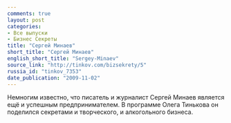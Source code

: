 ```yaml
---
comments: true
layout: post
categories:
- Все выпуски
- Бизнес Секреты
title: "Сергей Минаев"
short_title: "Сергей Минаев"
english_short_title: "Sergey-Minaev"
source_link: "http://tinkov.com/bizsekrety/5"
russia_id: "tinkov_7353"
date_publication: "2009-11-02"
---
```

Немногим известно, что писатель и журналист Сергей Минаев является ещё и успешным предпринимателем. В программе Олега Тинькова он поделился секретами и творческого, и алкогольного бизнеса.
